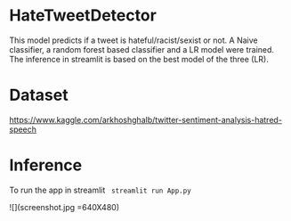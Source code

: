 # HateTweetDetector
This model predicts if a tweet is hateful/racist/sexist or not. A Naive classifier, a random forest based classifier and a LR model were trained. The inference in streamlit is based on the best model of the three (LR). 

# Dataset
https://www.kaggle.com/arkhoshghalb/twitter-sentiment-analysis-hatred-speech

# Inference
To run the app in streamlit 
``` streamlit run App.py```

![](screenshot.jpg =640X480)